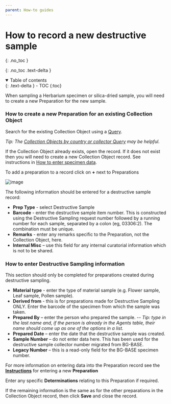 ```yaml
---
parent: How-to guides
---
```


# How to record a new destructive sample

{: .no_toc }

  {: .no_toc .text-delta }
<details open markdown="block">
  <summary>
    Table of contents
  </summary>
  {: .text-delta }
- TOC
{:toc}
</details>

When sampling a Herbarium specimen or silica-dried sample, you will need to create a new Preparation for the new sample.

### How to create a new Preparation for an existing Collection Object

Search for the existing Collection Object using a [Query](https://rbge-herbarium.github.io/docs/queries/collection-object-queries.html).

_Tip: The [Collection Objects by country or collector Query](https://herb-rbge.specifycloud.org/specify/query/8/) may be helpful._

If the Collection Object already exists, open the record. If it does not exist then you will need to create a new Collection Object record. See instructions in [How to enter specimen data](https://rbge-herbarium.github.io/docs/how-to-guides/how-to-enter-specimen-data.html).

To add a preparation to a record click on **+** next to Preparations

![image](https://user-images.githubusercontent.com/8005676/180241183-0d51c889-dcbb-409e-9ded-73e8ca5a1551.png)

The following information should be entered for a destructive sample record:

- **Prep Type** - select Destructive Sample
- **Barcode** - enter the destructive sample item number. This is constructed using the Destructive Sampling request number followed by a running number for each sample, separated by a colon (eg, 03306:2). The combination must be unique.
- **Remarks** - enter any remarks specific to the Preparation, not the Collection Object, here.
- **Internal Misc** – use this field for any internal curatorial information which is not to be shared.

### How to enter Destructive Sampling information

This section should only be completed for preparations created during destructive sampling.

- **Material type** - enter the type of material sample (e.g. Flower sample, Leaf sample, Pollen sample).
- **Derived from** - this is for preparations made for Destructive Sampling ONLY. Enter the barcode of the specimen from which the sample was taken.
- **Prepared By** – enter the person who prepared the sample.
-- _Tip: type in the last name and, if the person is already in the Agents table, their name should come up as one of the options in a list._
- **Prepared Date** – enter the date that the destructive sample was created.
- **Sample Number** – do not enter data here. This has been used for the destructive sample collector number migrated from BG-BASE. 
- **Legacy Number** – this is a read-only field for the BG-BASE specimen number.

For more information on entering data into the Preparation record see the **[Instructions](https://rbge-herbarium.github.io/docs/data-entry/collection-object-form.html#preparations-subform)** for entering a new **Preparation**

Enter any specific **Determinations** relating to this Preparation if required.

If the remaining information is the same as for the other preparations in the Collection Object record, then click **Save** and close the record.
